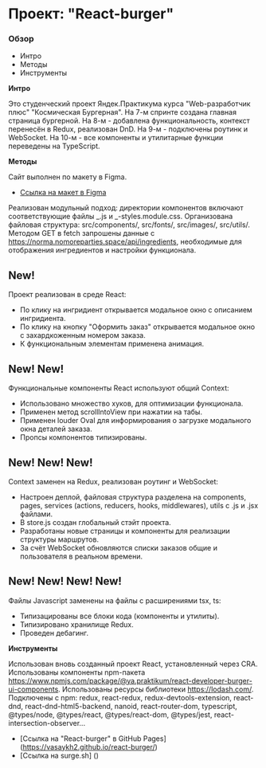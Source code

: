 # Проект: "React-burger"

### Обзор

- Интро
- Методы
- Инструменты

**Интро**

Это студенческий проект Яндек.Практикума курса "Web-разработчик плюс" "Космическая Бургерная". На 7-м спринте создана главная страница бургерной. На 8-м - добавлена функциональность, контекст перенесён в Redux, реализован DnD. На 9-м - подключены роутинк и WebSocket. На 10-м - все компоненты и утилитарные функции переведены на TypeScript.

**Методы**

Сайт выполнен по макету в Figma.
* [Ссылка на макет в Figma](https://www.figma.com/file/zFGN2O5xktHl9VmoOieq5E/React-_-%D0%9F%D1%80%D0%BE%D0%B5%D0%BA%D1%82%D0%BD%D1%8B%D0%B5-%D0%B7%D0%B0%D0%B4%D0%B0%D1%87%D0%B8_external_link?node-id=0%3A1)

Реализован модульный подход: директории компонентов включают соответствующие файлы _.js и _-styles.module.css.
Организована файловая структура: src/components/, src/fonts/, src/images/, src/utils/.
Методом GET в fetch запрошены данные с https://norma.nomoreparties.space/api/ingredients, необходимые для отображения ингредиентов и настройки функционала.

## New!

Проект реализован в среде React:

- По клику на ингридиент открывается модальное окно с описанием ингридиента.
- По клику на кнопку "Оформить заказ" открывается модальное окно с захардкоженным номером заказа.
- К функциональным элементам применена анимация.

## New! New!

Функциональные компоненты React используют общий Context:

- Использовано множество хуков, для оптимизации функционала.
- Применен метод scrollIntoView при нажатии на табы.
- Применен louder Oval для информирования о загрузке модального окна деталей заказа.
- Пропсы компонентов типизированы.

## New! New! New!

Context заменен на Redux, реализован роутинг и WebSocket:

- Настроен деплой, файловая структура разделена на components, pages, services (actions, reducers, hooks, middlewares), utils с .js и .jsx файлами.
- В store.js создан глобальный стэйт проекта.
- Разработаны новые страницы и компоненты для реализации структуры маршрутов.
- За счёт WebSocket обновляются списки заказов общие и пользователя в реальном времени.

## New! New! New! New!

Файлы Javascript заменены на файлы с расширениями tsx, ts:

- Типизацированы все блоки кода (компоненты и утилиты).
- Типизировано хранилище Redux.
- Проведен дебагинг.

**Инструменты**

Использован вновь созданный проект React, установленный через CRA.
Использованы компоненты npm-пакета https://www.npmjs.com/package/@ya.praktikum/react-developer-burger-ui-components.
Использованы ресурсы библиотеки https://lodash.com/.
Подключены с npm: redux, react-redux, redux-devtools-extension, react-dnd, react-dnd-html5-backend, nanoid, react-router-dom, typescript, @types/node, @types/react, @types/react-dom, @types/jest, react-intersection-observer...

* [Ссылка на "React-burger" в GitHub Pages] (https://vasaykh2.github.io/react-burger/)
* [Ссылка на surge.sh] ()

